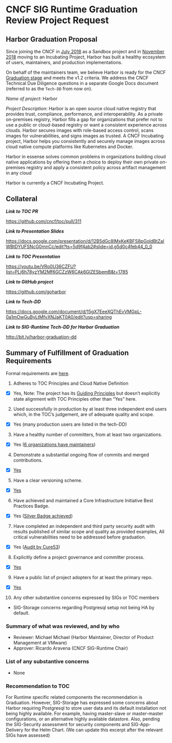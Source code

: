 # CNCF SIG Runtime Graduation Review Project Request

## Harbor Graduation Proposal

Since joining the CNCF in [July 2018](https://www.cncf.io/blog/2018/07/31/cncf-to-host-harbor-in-the-sandbox/) as a Sandbox project and in [November 2018](https://www.cncf.io/blog/2018/11/13/harbor-into-incubator/) moving to an Incubating Project, Harbor has built a healthy ecosystem of users, maintainers, and production implementations.

On behalf of the maintainers team, we believe Harbor is ready for the CNCF [Graduation stage](https://github.com/cncf/toc/blob/master/process/graduation_criteria.adoc#graduation-stage) and meets the v1.2 criteria. We address the CNCF Technical Due Diligence questions in a separate Google Docs document (referred to as the `Tech-DD` from now on).

*Name of project:* Harbor

*Project Description:* Harbor is an open source cloud native registry that provides trust, compliance, performance, and interoperability. As a private on-premises registry, Harbor fills a gap for organizations that prefer not to use a public or cloud-based registry or want a consistent experience across clouds. Harbor secures images with role-based access control, scans images for vulnerabilities, and signs images as trusted. A CNCF Incubating project, Harbor helps you consistently and securely manage images across cloud native compute platforms like Kubernetes and Docker.

Harbor in essense solves common problems in organizations building cloud native applications by offering them a choice to deploy their own private on-premises registry and apply a consistent policy across artifact management in any cloud

Harbor is currently a CNCF Incubating Project. 

## Collateral

**_Link to TOC PR_**

https://github.com/cncf/toc/pull/311

**_Link to Presentation Slides_**

https://docs.google.com/presentation/d/12B5dGc8lMxKeKBFS8pGoldBtZaIWBtDYUFSNcG0mnCc/edit?ts=5d9f4ab2#slide=id.g5d0c4feb44_0_0

**_Link to TOC Presentation_**

https://youtu.be/VRo0U36CZFU?list=PLj6h78yzYM2Mf6GCZzW6CAk6GlZESbemB&t=1785

**_Link to GitHub project_**

https://github.com/goharbor

**_Link to Tech-DD_**

https://docs.google.com/document/d/15gX7EeeXQThEvVMGpL-0a1mOwGuByLtMfvXNJaKT0A0/edit?usp=sharing

**_Link to SIG-Runtime Tech-DD for Harbor Graduation_**

http://bit.ly/harbor-graduation-dd

## Summary of Fulfillment of Graduation Requirements
Formal requirements are [here](https://github.com/cncf/toc/blob/master/process/graduation_criteria.adoc).

1. Adheres to TOC Principles and Cloud Native Definition
* [x] Yes, Note: The project has its [Guiding Principles](https://github.com/goharbor/community/blob/master/GUIDING_PRINCIPLES.md) but doesn’t explicitly state alignment with TOC Principles other than “Yes” here.
2. Used successfully in production by at least three independent end users which, in the TOC’s judgement, are of adequate quality and scope.
* [x] Yes (many production users are listed in the tech-DD)
3. Have a healthy number of committers, from at least two organizations.
* [x] Yes ([6 organizations have maintainers](https://github.com/goharbor/community/blob/master/MAINTAINERS.md))
4. Demonstrate a substantial ongoing flow of commits and merged contributions.
* [x] [Yes](https://harbor.devstats.cncf.io/d/2/commits-repository-groups?orgId=1&from=now-2y&to=now&var-period=w&var-repogroups=All)
5. Have a clear versioning scheme.
* [x] [Yes](https://github.com/goharbor/harbor/blob/master/RELEASES.md)
6. Have achieved and maintained a Core Infrastructure Initiative Best Practices Badge.
* [x] Yes ([Silver Badge achieved](https://bestpractices.coreinfrastructure.org/en/projects/2095))
7. Have completed an independent and third party security audit with results published of similar scope and quality as provided examples, All critical vulnerabilities need to be addressed before graduation.
* [x] Yes ([Audit by Cure53](https://github.com/goharbor/harbor/blob/master/docs/security/Harbor_Security_Audit_Oct2019.pdf))
8. Explicitly define a project governance and committer process.
* [x] [Yes](https://github.com/goharbor/community/blob/master/GOVERNANCE.md)
9. Have a public list of project adopters for at least the primary repo.
* [x] [Yes](https://github.com/goharbor/harbor/blob/master/ADOPTERS.md)
10. Any other substantive concerns expressed by SIGs or TOC members 
* SIG-Storage concerns regarding Postgresql setup not being HA by default.

### Summary of what was reviewed, and by who
* Reviewer: Michael Michael (Harbor Maintainer, Director of Product Management at VMware)
* Approver: Ricardo Aravena (CNCF SIG-Runtime Chair)

### List of any substantive concerns
* None

### Recommendation to TOC
For Runtime specific related components the recommendation is Graduation. However, SIG-Storage has expressed some concerns about Harbor requiring Postgresql to store user data and its default installation not being highly available. For example, having master-slave or master-master configurations, or an alternative highly available datastore. Also, pending the SIG-Security assessment for security components and SIG-App-Delivery for the Helm Chart. (We can update this excerpt after the relevant SIGs have assessed)
